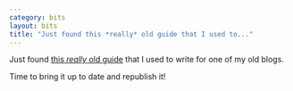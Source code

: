 ```yaml
---
category: bits
layout: bits
title: "Just found this *really* old guide that I used to..."
---
```


Just found [this *really* old guide](https://fuckyeah-elementaryos.tumblr.com/post/84584655168/getting-to-know-the-linux-terminal-a-fyeos-guide) that I used to write for one of my old blogs.

Time to bring it up to date and republish it!
